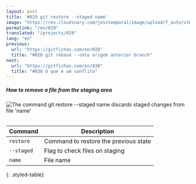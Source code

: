 ```yaml
---
layout: post
title: '#029 git restore --staged name'
image: "https://res.cloudinary.com/jesstemporal/image/upload/f_auto/v1642878599/gitfichas/en/029/thumbnail_rqbh8r.jpg"
permalink: "/en/029"
translated: "/projects/029"
lang: "en"
previous:
  url: "https://gitfichas.com/en/028"
  title: "#028 git rebase --onto origem anterior branch"
next:
  url: "https://gitfichas.com/en/030"
  title: "#030 O que é um conflito"
---
```

##### How to remove a file from the staging area

<img alt="The command git restore --staged name discards staged changes from file 'name'" src="https://res.cloudinary.com/jesstemporal/image/upload/v1642878599/gitfichas/en/029/full_viy0jb.jpg"><br><br>

| Command | Description |
|---------|-------------|
| `restore` | Command to restore the previous state |
| `--staged` | Flag to check files on staging |
| `name` | File name |
{: .styled-table}
